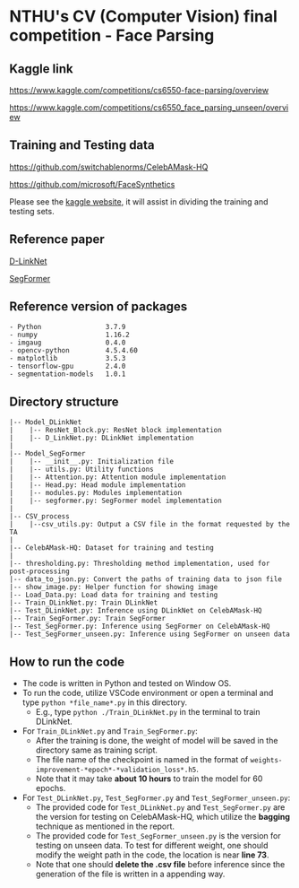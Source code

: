# NTHU's CV (Computer Vision) final competition - Face Parsing
## Kaggle link
<https://www.kaggle.com/competitions/cs6550-face-parsing/overview>

<https://www.kaggle.com/competitions/cs6550_face_parsing_unseen/overview>

## Training and Testing data 
<https://github.com/switchablenorms/CelebAMask-HQ>

<https://github.com/microsoft/FaceSynthetics>

Please see the [kaggle website](https://www.kaggle.com/competitions/cs6550-face-parsing/overview), it will assist in dividing the training and testing sets.

## Reference paper
[D-LinkNet](https://ieeexplore.ieee.org/document/8575492)

[SegFormer](https://arxiv.org/abs/2105.15203)

## Reference version of packages
```
- Python                3.7.9
- numpy                 1.16.2
- imgaug                0.4.0
- opencv-python         4.5.4.60
- matplotlib            3.5.3
- tensorflow-gpu        2.4.0
- segmentation-models   1.0.1
```

## Directory structure
```
|-- Model_DLinkNet
|    |-- ResNet_Block.py: ResNet block implementation
|    |-- D_LinkNet.py: DLinkNet implementation
|
|-- Model_SegFormer
|    |-- __init__.py: Initialization file
|    |-- utils.py: Utility functions
|    |-- Attention.py: Attention module implementation
|    |-- Head.py: Head module implementation
|    |-- modules.py: Modules implementation
|    |-- segformer.py: SegFormer model implementation
|
|-- CSV_process
|    |--csv_utils.py: Output a CSV file in the format requested by the TA
|
|-- CelebAMask-HQ: Dataset for training and testing
|
|-- thresholding.py: Thresholding method implementation, used for post-processing
|-- data_to_json.py: Convert the paths of training data to json file
|-- show_image.py: Helper function for showing image
|-- Load_Data.py: Load data for training and testing
|-- Train_DLinkNet.py: Train DLinkNet
|-- Test_DLinkNet.py: Inference using DLinkNet on CelebAMask-HQ
|-- Train_SegFormer.py: Train SegFormer
|-- Test_SegFormer.py: Inference using SegFormer on CelebAMask-HQ
|-- Test_SegFormer_unseen.py: Inference using SegFormer on unseen data
```

## How to run the code

- The code is written in Python and tested on Window OS.
- To run the code, utilize VSCode environment or open a terminal and type `python *file_name*.py` in this directory.
    - E.g., type `python ./Train_DLinkNet.py` in the terminal to train DLinkNet.
- For `Train_DLinkNet.py` and `Train_SegFormer.py`:
    - After the training is done, the weight of model will be saved in the directory same as training script.
    - The file name of the checkpoint is named in the format of `weights-improvement-*epoch*-*validation_loss*.h5`.
    - Note that it may take **about 10 hours** to train the model for 60 epochs.
- For `Test_DLinkNet.py`, `Test_SegFormer.py` and `Test_SegFormer_unseen.py`:
    - The provided code for `Test_DLinkNet.py` and `Test_SegFormer.py` are the version for testing on CelebAMask-HQ, which utilize the **bagging** technique as mentioned in the report.
    - The provided code for `Test_SegFormer_unseen.py` is the version for testing on unseen data. To test for different weight, one should modify the weight path in the code, the location is near **line 73**.
    - Note that one should **delete the .csv file** before inference since the generation of the file is written in a appending way.






